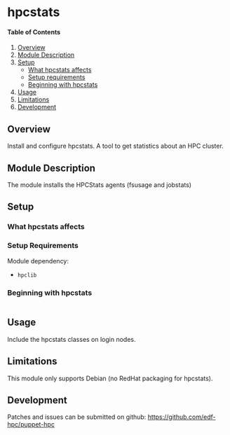 # hpcstats

#### Table of Contents

1. [Overview](#overview)
2. [Module Description](#module-description)
3. [Setup](#setup)
    * [What hpcstats affects](#what-hpcstats-affects)
    * [Setup requirements](#setup-requirements)
    * [Beginning with hpcstats](#beginning-with-hpcstats)
4. [Usage](#usage)
5. [Limitations](#limitations)
6. [Development](#development)

## Overview

Install and configure hpcstats. A tool to get statistics about an HPC cluster.

## Module Description

The module installs the HPCStats agents (fsusage and jobstats)

## Setup

### What hpcstats affects

### Setup Requirements

Module dependency:
 * `hpclib`

### Beginning with hpcstats

```
```

## Usage

Include the hpcstats classes on login nodes.

## Limitations

This module only supports Debian (no RedHat packaging for hpcstats). 

## Development

Patches and issues can be submitted on github:
https://github.com/edf-hpc/puppet-hpc
